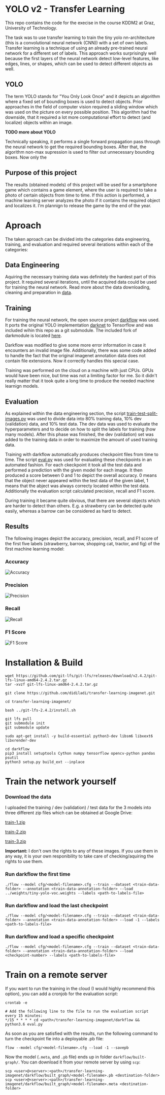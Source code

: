 
# YOLO v2 - Transfer Learning

This repo contains the code for the execise in the course KDDM2 at Graz, University of Technology.

The task was to use transfer learning to train the tiny yolo nn-architecture (this is a convolutional neural network (CNN)) with a set of own labels. Transfer learning is a technique of using an already pre-trained neural network for a different set of labels. This approach works surprisingly well because the first layers of the neural network detect low-level features, like edges, lines, or shapes, which can be used to detect different objects as well.

## YOLO

The term YOLO stands for "You Only Look Once" and it depicts an algorithm where a fixed set of bounding boxes is used to detect objects. Prior approaches in the field of computer vision required a sliding window which was used on the picture on every possible position. This algorithm had the downside, that it required a lot more computational effort to detect (and localize) objects within an image.

**TODO more about YOLO**

Technically speaking, it performs a single forward propagation pass through the neural network to get the required bounding boxes. After that, the algorithm non-max supression is used to filter out unnecessary bounding boxes. Now only the 


## Purpose of this project

The results (obtained models) of this project will be used for a smartphone game which contains a game element, where the user is required to take a photo of certain objects from time to time. If this action is performed, a machine learning server analyzes the photo if it contains the required object and localizes it. I'm plannign to release the game by the end of the year.

# Aproach

The taken aproach can be divided into the categories data engineering, training, and evaluation and required several iterations within each of the categories:

## Data Engineering

Aquiring the necessary training data was definitely the hardest part of this project. It required several iterations, until the acquired data could be used for training the neural network. Read more about the data downloading, cleaning and preparation in [data](https://github.com/didiladi/transfer-learning-imagenet/tree/master/data).

## Training

For training the neural network, the open source project [darkflow](https://github.com/thtrieu/darkflow) was used. It ports the original YOLO implementation [darknet](https://github.com/pjreddie/darknet) to Tensorflow and was included wihin this repo as a git submodule. The included fork of darkmodule is located [here](https://github.com/didiladi/darkflow).

Darkflow was modified to give some more error information in case it encounters an invalid image file. Additionally, there was some code added to handle the fact that the original imagenet annotation data does not contain file extensions. Now it correctly handles this special case.

Training was performed on the cloud on a machine with just CPUs. GPUs would have been nice, but time was not a limiting factor for me. So it didn't really matter that it took quite a long time to produce the needed machine learnign models.

## Evaluation

As explained within the data engineering section, the script [train-test-split-images.py](https://github.com/didiladi/transfer-learning-imagenet/blob/master/data/train-test-split-images.py) was used to divide data into 80% training data, 10% dev (validation) data, and  10% test data. The dev data was used to evaluate the hyperparameters and to decide on how to split the labels for training (how many models). After this phase was finished, the dev (validation) set was added to the training data in order to maximize the amount of used training data.

Training with darkflow automatically produces checkpoint files from time to time. The script [eval.py](https://github.com/didiladi/darkflow/blob/master/eval.py) was used for evaluating these checkpoints in an automated fashion. For each ckeckpoint it took all the test data and performed a prediction with the given model for each image. It then produced a score between 0 and 1 to depict the overall accuracy. 0 means that the object never appeared within the test data of the given label, 1 means that the abject was always correcty located within the test data. Additionally the evaluation script calculated precision, recall and F1 score.

During training it became quite obvious, that there are several objects which are harder to detect than others. E.g. a strawberry can be detected quite easily, whereas a barrow can be considered as hard to detect.

## Results

The following images depict the accuracy, precision, recall, and F1 score of the first five labels (strawberry, barrow, shopping cat, tractor, and fig) of the first machine learning model:

### Accuracy

![Accuracy](https://github.com/didiladi/transfer-learning-imagenet/blob/master/tiny-yolo-v2-1-accuracy.png "Accuracy of model 1")

### Precision

![Precision](https://github.com/didiladi/transfer-learning-imagenet/blob/master/tiny-yolo-v2-1-precision.png "Precision of model 1")

### Recall

![Recall](https://github.com/didiladi/transfer-learning-imagenet/blob/master/tiny-yolo-v2-1-recall.png "Recall of model 1")

### F1 Score

![F1 Score](https://github.com/didiladi/transfer-learning-imagenet/blob/master/tiny-yolo-v2-1-f1.png "F1 score of model 1")

# Installation & Build

```
wget https://github.com/git-lfs/git-lfs/releases/download/v2.4.2/git-lfs-linux-amd64-2.4.2.tar.gz
tar -xvzf git-lfs-linux-amd64-2.4.2.tar.gz

git clone https://github.com/didiladi/transfer-learning-imagenet.git

cd transfer-learning-imagenet/

bash ../git-lfs-2.4.2/install.sh 

git lfs pull
git submodule init
git submodule update

sudo apt-get install -y build-essential python3-dev libsm6 libxext6 libxrender-dev

cd darkflow
pip3 install setuptools Cython numpy tensorflow opencv-python pandas psutil
python3 setup.py build_ext --inplace
```

# Train the network yourself

### Download the data

I uploaded the training / dev (validation) / test data for the 3 models into three different zip files which can be obtained at Google Drive:

[train-1.zip](https://drive.google.com/open?id=1dLrnUDBHiVCd6BF71Tb9mn7xSk1NIGFY)

[train-2.zip](https://drive.google.com/open?id=1dAJj8aKTOIpLCkLQxwj8UesvfLC0nBUl)

[train-3.zip](https://drive.google.com/open?id=1_qc7wO64GZ957plpWoS5f8IWCwXK4Yfd)

**Important:** I don't own the rights to any of these images. If you use them in any way, it is your own responibility to take care of checking/aquiring the rights to use them.

### Run darkflow the first time

```
./flow --model cfg/<model-filename>.cfg --train --dataset <train-data-folder> --annotation <train-data-annotation-folder> --load ../weights/tiny-yolo-voc.weights --labels <path-to-labels-file>
```

### Run darkflow and load the last checkpoint

```
./flow --model cfg/<model-filename>.cfg --train --dataset <train-data-folder> --annotation <train-data-annotation-folder> --load -1 --labels <path-to-labels-file>
```

### Run darkflow and load a specific checkpoint

```
./flow --model cfg/<model-filename>.cfg --train --dataset <train-data-folder> --annotation <train-data-annotation-folder> --load <checkpoint-number> --labels <path-to-labels-file>
```

# Train on a remote server

If you want to run the training in the cloud (I would highly recommend this option), you can add a cronjob for the evaluation script:

```
crontab -e

# Add the following line to the file to run the evaluation script every 15 minutes:
*/15 * * * * cd <path>/transfer-learning-imagenet/darkflow && python3.6 eval.py
```

As soon as you are satisfied with the results, run the following command to turn the checkpoint fie into a deployable .pb file:

```
flow --model cfg/<model-filename>.cfg --load -1 --savepb
```

Now the model (```.meta```, and ```.pb``` file) ends up in folder ```darkflow/built-graph/```. You can download it from your remote server by using ```scp```:

```
scp <user>@<server>:<path>/transfer-learning-imagenet/darkflow/built_graph/<model-filename>.pb <destination-folder>
scp <user>@<server>:<path>/transfer-learning-imagenet/darkflow/built_graph/<model-filename>.meta <destination-folder>
```

